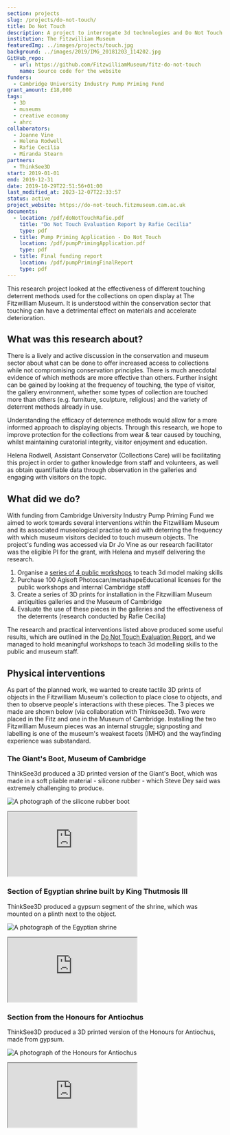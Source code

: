 ```yaml
---
section: projects
slug: /projects/do-not-touch/
title: Do Not Touch
description: A project to interrogate 3d technologies and Do Not Touch mentality in museums
institution: The Fitzwilliam Museum
featuredImg: ../images/projects/touch.jpg
background: ../images/2019/IMG_20181203_114202.jpg
GitHub_repo:
  - url: https://github.com/FitzwilliamMuseum/fitz-do-not-touch
    name: Source code for the website
funders:
  - Cambridge University Industry Pump Priming Fund
grant_amount: £18,000
tags:
  - 3D
  - museums
  - creative economy
  - ahrc
collaborators:
  - Joanne Vine
  - Helena Rodwell
  - Rafie Cecilia
  - Miranda Stearn
partners:
  - ThinkSee3D
start: 2019-01-01
end: 2019-12-31
date: 2019-10-29T22:51:56+01:00
last_modified_at: 2023-12-07T22:33:57
status: active
project_website: https://do-not-touch.fitzmuseum.cam.ac.uk
documents:
  - location: /pdf/doNotTouchRafie.pdf
    title: "Do Not Touch Evaluation Report by Rafie Cecilia"
    type: pdf
  - title: Pump Priming Application - Do Not Touch
    location: /pdf/pumpPrimingApplication.pdf
    type: pdf
  - title: Final funding report
    location: /pdf/pumpPrimingFinalReport
    type: pdf
---
```

This research project looked at the effectiveness of different touching deterrent methods used for the collections on 
open display at The Fitzwilliam Museum. It is understood within the conservation sector that touching can have a 
detrimental effect on materials and accelerate deterioration. 

## What was this research about? 

There is a lively and active discussion in the conservation and museum sector about what can be done to offer increased 
access to collections while not compromising conservation principles. There is much anecdotal evidence of which methods 
are more effective than others. Further insight can be gained by looking at the frequency of touching, the type of visitor, 
the gallery environment, whether some types of collection are touched more than others (e.g. furniture, sculpture, 
religious) and the variety of deterrent methods already in use.

Understanding the efficacy of deterrence methods would allow for a more informed approach to displaying objects. Through 
this research, we hope to improve protection for the collections from wear & tear caused by touching, whilst maintaining 
curatorial integrity, visitor enjoyment and education.

Helena Rodwell, Assistant Conservator (Collections Care) will be facilitating this project in order to gather knowledge 
from staff and volunteers, as well as obtain quantifiable data through observation in the galleries and engaging with 
visitors on the topic.

## What did we do?

With funding from Cambridge University Industry Pump Priming Fund we aimed to work towards several interventions within 
the Fitzwilliam Museum and its associated museological practise to aid with deterring the frequency with which museum visitors
decided to touch museum objects. The project's funding was accessed via Dr Jo Vine as our research facilitator was 
the eligible PI for the grant, with Helena and myself delivering the research.

1. Organise a [series of 4 public workshops](/content/projects/pump-priming) to teach 3d model making skills
2. Purchase 100 Agisoft Photoscan/metashapeEducational licenses for the public workshops and internal Cambridge staff
3. Create a series of 3D prints for installation in the Fitzwilliam Museum antiquities galleries and the Museum of Cambridge 
4. Evaluate the use of these pieces in the galleries and the effectiveness of the deterrents (research conducted by Rafie Cecilia)

The research and practical interventions listed above produced some useful results, which are outlined in the [Do Not Touch Evaluation Report,](/doNotTouchRafie.pdf) 
and we managed to hold meaningful workshops to teach 3d modelling skills to the public and museum staff. 

## Physical interventions

As part of the planned work, we wanted to create tactile 3D prints of objects in the Fitzwilliam Museum's collection to
place close to objects, and then to observe people's interactions with these pieces. The 3 pieces we made are shown below (via collaboration with Thinksee3d). Two 
were placed in the Fitz and one in the Museum of Cambridge. Installing the two Fitzwilliam Museum pieces was an internal struggle; signposting and 
labelling is one of the museum's weakest facets (IMHO) and the wayfinding experience was substandard. 

### The Giant's Boot, Museum of Cambridge 

ThinkSee3d produced a 3D printed version of the Giant's Boot, which was made in a soft pliable material - silicone rubber - 
which Steve Dey said was extremely challenging to produce.

![A photograph of the silicone rubber boot](../images/2019/IMG_20190719_094927.jpg)

<div class="ratio-16x9 ratio my-3">
    <iframe title="The Giant's Boot - Museum of Cambridge"  allowfullscreen mozallowfullscreen="true" webkitallowfullscreen="true" allow="autoplay; fullscreen; xr-spatial-tracking" xr-spatial-tracking execution-while-out-of-viewport execution-while-not-rendered web-share src="https://sketchfab.com/models/aa6ca7746b6d4e9cb02804f9a9d929ea/embed"> </iframe>
</div>

### Section of Egyptian shrine built by King Thutmosis III

ThinkSee3D produced a gypsum segment of the shrine, which was mounted on a plinth next to the object. 

![A photograph of the Egyptian shrine](../images/2019/heb-3d.jpg)

<div class="ratio-16x9 ratio my-3">
    <iframe title="Egyptian shrine built by King Thutmosis III"  allowfullscreen mozallowfullscreen="true" webkitallowfullscreen="true" allow="autoplay; fullscreen; xr-spatial-tracking" xr-spatial-tracking execution-while-out-of-viewport execution-while-not-rendered web-share src="https://sketchfab.com/models/c1cb479061e54e41bfdfcbf6b1c32a69/embed"> </iframe>
</div>

###  Section from the Honours for Antiochus

ThinkSee3D produced a 3D printed version of the Honours for Antiochus, made from gypsum. 

![A photograph of the Honours for Antiochus](../images/2019/honours-3d.jpg)

<div class="ratio-16x9 ratio my-3">
    <iframe title="Honours for Antiochus"  allowfullscreen mozallowfullscreen="true" webkitallowfullscreen="true" allow="autoplay; fullscreen; xr-spatial-tracking" xr-spatial-tracking execution-while-out-of-viewport execution-while-not-rendered web-share src="https://sketchfab.com/models/5704545fad3c46a7a58f11e18c342834/embed"> </iframe>
</div>